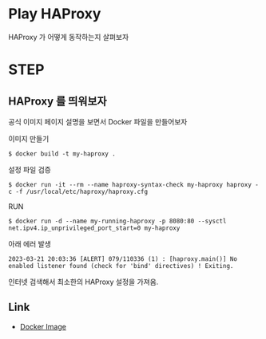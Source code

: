 # Play HAProxy

 HAProxy 가 어떻게 동작하는지 살펴보자

# STEP

## HAProxy 를 띄워보자

공식 이미지 페이지 설명을 보면서 Docker 파일을 만들어보자

이미지 만들기
```shell
$ docker build -t my-haproxy .
```

설정 파일 검증
```shell
$ docker run -it --rm --name haproxy-syntax-check my-haproxy haproxy -c -f /usr/local/etc/haproxy/haproxy.cfg
```

RUN
```shell
$ docker run -d --name my-running-haproxy -p 8080:80 --sysctl net.ipv4.ip_unprivileged_port_start=0 my-haproxy
```

아래 에러 발생
```
2023-03-21 20:03:36 [ALERT] 079/110336 (1) : [haproxy.main()] No enabled listener found (check for 'bind' directives) ! Exiting.
```

인터넷 검색해서 최소한의 HAProxy 설정을 가져옴.


## Link
- [Docker Image](https://hub.docker.com/_/haproxy)
